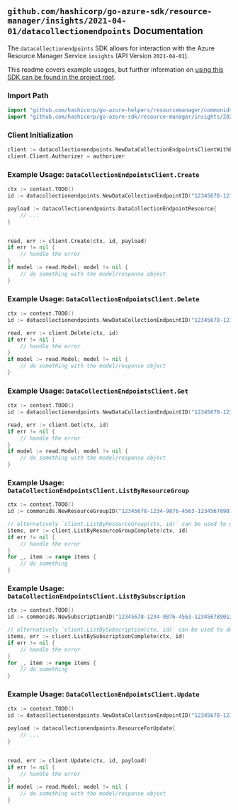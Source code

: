 
## `github.com/hashicorp/go-azure-sdk/resource-manager/insights/2021-04-01/datacollectionendpoints` Documentation

The `datacollectionendpoints` SDK allows for interaction with the Azure Resource Manager Service `insights` (API Version `2021-04-01`).

This readme covers example usages, but further information on [using this SDK can be found in the project root](https://github.com/hashicorp/go-azure-sdk/tree/main/docs).

### Import Path

```go
import "github.com/hashicorp/go-azure-helpers/resourcemanager/commonids"
import "github.com/hashicorp/go-azure-sdk/resource-manager/insights/2021-04-01/datacollectionendpoints"
```


### Client Initialization

```go
client := datacollectionendpoints.NewDataCollectionEndpointsClientWithBaseURI("https://management.azure.com")
client.Client.Authorizer = authorizer
```


### Example Usage: `DataCollectionEndpointsClient.Create`

```go
ctx := context.TODO()
id := datacollectionendpoints.NewDataCollectionEndpointID("12345678-1234-9876-4563-123456789012", "example-resource-group", "dataCollectionEndpointValue")

payload := datacollectionendpoints.DataCollectionEndpointResource{
	// ...
}


read, err := client.Create(ctx, id, payload)
if err != nil {
	// handle the error
}
if model := read.Model; model != nil {
	// do something with the model/response object
}
```


### Example Usage: `DataCollectionEndpointsClient.Delete`

```go
ctx := context.TODO()
id := datacollectionendpoints.NewDataCollectionEndpointID("12345678-1234-9876-4563-123456789012", "example-resource-group", "dataCollectionEndpointValue")

read, err := client.Delete(ctx, id)
if err != nil {
	// handle the error
}
if model := read.Model; model != nil {
	// do something with the model/response object
}
```


### Example Usage: `DataCollectionEndpointsClient.Get`

```go
ctx := context.TODO()
id := datacollectionendpoints.NewDataCollectionEndpointID("12345678-1234-9876-4563-123456789012", "example-resource-group", "dataCollectionEndpointValue")

read, err := client.Get(ctx, id)
if err != nil {
	// handle the error
}
if model := read.Model; model != nil {
	// do something with the model/response object
}
```


### Example Usage: `DataCollectionEndpointsClient.ListByResourceGroup`

```go
ctx := context.TODO()
id := commonids.NewResourceGroupID("12345678-1234-9876-4563-123456789012", "example-resource-group")

// alternatively `client.ListByResourceGroup(ctx, id)` can be used to do batched pagination
items, err := client.ListByResourceGroupComplete(ctx, id)
if err != nil {
	// handle the error
}
for _, item := range items {
	// do something
}
```


### Example Usage: `DataCollectionEndpointsClient.ListBySubscription`

```go
ctx := context.TODO()
id := commonids.NewSubscriptionID("12345678-1234-9876-4563-123456789012")

// alternatively `client.ListBySubscription(ctx, id)` can be used to do batched pagination
items, err := client.ListBySubscriptionComplete(ctx, id)
if err != nil {
	// handle the error
}
for _, item := range items {
	// do something
}
```


### Example Usage: `DataCollectionEndpointsClient.Update`

```go
ctx := context.TODO()
id := datacollectionendpoints.NewDataCollectionEndpointID("12345678-1234-9876-4563-123456789012", "example-resource-group", "dataCollectionEndpointValue")

payload := datacollectionendpoints.ResourceForUpdate{
	// ...
}


read, err := client.Update(ctx, id, payload)
if err != nil {
	// handle the error
}
if model := read.Model; model != nil {
	// do something with the model/response object
}
```
